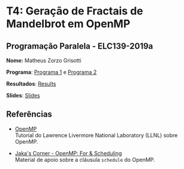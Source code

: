 # T4: Geração de Fractais de Mandelbrot em OpenMP


## Programação Paralela - ELC139-2019a

**Nome:** Matheus Zorzo Grisotti

**Programa**: [Programa 1](/trabalhos/t4/fractalOpenMP/fractalpar1.cpp) e [Programa 2](/trabalhos/t4/fractalOpenMP/fractalpar2.cpp)

**Resultados**: [Results](/trabalhos/t4/fractalOpenMP/Output/)

**Slides**: [Slides]()

  ## Referências

- [OpenMP](https://computing.llnl.gov/tutorials/openMP/)  
  Tutorial do Lawrence Livermore National Laboratory (LLNL) sobre OpenMP.

- [Jaka's Corner - OpenMP: For & Scheduling](http://jakascorner.com/blog/2016/06/omp-for-scheduling.html)  
  Material de apoio sobre a cláusula ```schedule``` do OpenMP.

